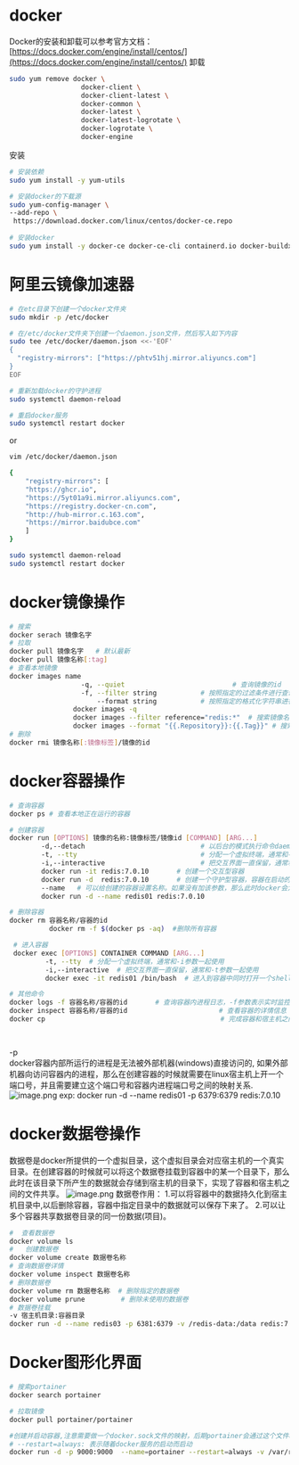 # docker
Docker的安装和卸载可以参考官方文档：[https://docs.docker.com/engine/install/centos/](https://docs.docker.com/engine/install/centos/)
卸载
```bash
sudo yum remove docker \
                  docker-client \
                  docker-client-latest \
                  docker-common \
                  docker-latest \
                  docker-latest-logrotate \
                  docker-logrotate \
                  docker-engine
```
安装
```bash
# 安装依赖
sudo yum install -y yum-utils

# 安装docker的下载源
sudo yum-config-manager \
--add-repo \
 https://download.docker.com/linux/centos/docker-ce.repo
    
# 安装docker    
sudo yum install -y docker-ce docker-ce-cli containerd.io docker-buildx-plugin docker-compose-plugin
```
# 阿里云镜像加速器
```bash
# 在etc目录下创建一个docker文件夹
sudo mkdir -p /etc/docker

# 在/etc/docker文件夹下创建一个daemon.json文件，然后写入如下内容
sudo tee /etc/docker/daemon.json <<-'EOF'
{
  "registry-mirrors": ["https://phtv51hj.mirror.aliyuncs.com"]
}
EOF

# 重新加载docker的守护进程
sudo systemctl daemon-reload

# 重启docker服务
sudo systemctl restart docker
```
or
```bash
vim /etc/docker/daemon.json

{
    "registry-mirrors": [
    "https://ghcr.io",
    "https://5yt01a9i.mirror.aliyuncs.com",
    "https://registry.docker-cn.com",
    "http://hub-mirror.c.163.com",
    "https://mirror.baidubce.com"
    ]
}

sudo systemctl daemon-reload 
sudo systemctl restart docker
```
# docker镜像操作
```bash
# 搜索
docker serach 镜像名字
# 拉取
docker pull 镜像名字   # 默认最新
docker pull 镜像名称[:tag]
# 查看本地镜像
docker images name
                  -q, --quiet							# 查询镜像的id
                  -f, --filter string			# 按照指定的过滤条件进行查询
                      --format string			# 按照指定的格式化字符串进行结果格式化操作
                docker images -q
                docker images --filter reference="redis:*"	# 搜索镜像名称为redis，镜像标签是任意的所有镜像
                docker images --format "{{.Repository}}:{{.Tag}}" # 搜索结果中只包含仓库名称和标签名称
# 删除
docker rmi 镜像名称[:镜像标签]/镜像的id
```
# docker容器操作
```bash
# 查询容器
docker ps # 查看本地正在运行的容器

# 创建容器
docker run [OPTIONS] 镜像的名称:镜像标签/镜像id [COMMAND] [ARG...]
        -d,--detach								# 以后台的模式执行命令daemon
        -t, --tty								# 分配一个虚拟终端，通常和-i参数一起使用
        -i,--interactive						# 把交互界面一直保留，通常和-t参数一起使用
        docker run -it redis:7.0.10       # 创建一个交互型容器
        docker run -d  redis:7.0.10       # 创建一个守护型容器，容器在启动的时候打开一个shell窗口，并且让这个窗口一直保留
        --name   # 可以给创建的容器设置名称。如果没有加该参数，那么此时docker会为容器随机分配一个名字。
        docker run -d --name redis01 redis:7.0.10

# 删除容器
docker rm 容器名称/容器的id	
          docker rm -f $(docker ps -aq)  #删除所有容器

 # 进入容器
 docker exec [OPTIONS] CONTAINER COMMAND [ARG...]
         -t, --tty  # 分配一个虚拟终端，通常和-i参数一起使用
         -i,--interactive  # 把交互界面一直保留，通常和-t参数一起使用
         docker exec -it redis01 /bin/bash	# 进入到容器中同时打开一个shell窗口

# 其他命令
docker logs -f 容器名称/容器的id		# 查询容器内进程日志，-f参数表示实时监控日志信息
docker inspect 容器名称/容器的id						# 查看容器的详情信息
docker cp 	 										 # 完成容器和宿主机之间的文件copy

         
```
-p   
docker容器内部所运行的进程是无法被外部机器(windows)直接访问的, 如果外部机器向访问容器内的进程，那么在创建容器的时候就需要在linux宿主机上开一个端口号，并且需要建立这个端口号和容器内进程端口号之间的映射关系.
![image.png](https://cdn.nlark.com/yuque/0/2024/png/43928099/1719214909168-4827db94-8544-409c-bc1a-26a8d66243a5.png#averageHue=%23fef1cb&clientId=uf03b55f5-681f-4&from=paste&height=587&id=ue0dc0696&originHeight=587&originWidth=1167&originalType=binary&ratio=1&rotation=0&showTitle=false&size=38701&status=done&style=none&taskId=ue303a8cb-4a19-44df-8caa-4056e62b725&title=&width=1167)
exp:      docker run -d --name redis01 -p 6379:6379 redis:7.0.10

# docker数据卷操作
数据卷是docker所提供的一个虚拟目录，这个虚拟目录会对应宿主机的一个真实目录。在创建容器的时候就可以将这个数据卷挂载到容器中的某一个目录下，那么此时在该目录下所产生的数据就会存储到宿主机的目录下，实现了容器和宿主机之间的文件共享。
![image.png](https://cdn.nlark.com/yuque/0/2024/png/43928099/1719216270722-0e65a083-8543-435f-8f31-580ed927c330.png#averageHue=%23d4e7d3&clientId=uf03b55f5-681f-4&from=paste&height=422&id=ue2a6e37e&originHeight=422&originWidth=1172&originalType=binary&ratio=1&rotation=0&showTitle=false&size=31481&status=done&style=none&taskId=u721fa6e2-d094-41dd-a3e4-5608365ea03&title=&width=1172)
数据卷作用：
1.可以将容器中的数据持久化到宿主机目录中,以后删除容器，容器中指定目录中的数据就可以保存下来了。
2.可以让多个容器共享数据卷目录的同一份数据(项目)。

```bash
#  查看数据卷
docker volume ls 
#	创建数据卷
docker volume create 数据卷名称
# 查询数据卷详情
docker volume inspect 数据卷名称
# 删除数据卷
docker volume rm 数据卷名称  # 删除指定的数据卷
docker volume prune 		# 删除未使用的数据卷
# 数据卷挂载
-v 宿主机目录:容器目录
docker run -d --name redis03 -p 6381:6379 -v /redis-data:/data redis:7.0.10

```
# Docker图形化界面
```bash
# 搜索portainer
docker search portainer

# 拉取镜像
docker pull portainer/portainer

#创建并启动容器,注意需要做一个docker.sock文件的映射，后期portainer会通过这个文件和docker的守护进程进行通讯，管理docker的相关对象
# --restart=always: 表示随着docker服务的启动而启动
docker run -d -p 9000:9000  --name=portainer --restart=always -v /var/run/docker.sock:/var/run/docker.sock   portainer/portainer
```
